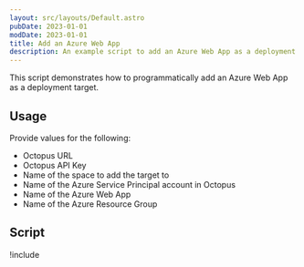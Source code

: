 ```yaml
---
layout: src/layouts/Default.astro
pubDate: 2023-01-01
modDate: 2023-01-01
title: Add an Azure Web App
description: An example script to add an Azure Web App as a deployment target.
---
```


This script demonstrates how to programmatically add an Azure Web App as a deployment target.

## Usage

Provide values for the following:
- Octopus URL
- Octopus API Key
- Name of the space to add the target to
- Name of the Azure Service Principal account in Octopus
- Name of the Azure Web App
- Name of the Azure Resource Group

## Script

!include <add-azure-web-app-scripts>
